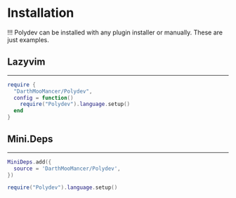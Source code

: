 # Installation
!!! Polydev can be installed with any plugin installer or manually. These are just examples.

## Lazyvim
----------

```lua
require {
  "DarthMooMancer/Polydev",
  config = function()
    require("Polydev").language.setup()
  end
}
```

## Mini.Deps
------------
```lua
MiniDeps.add({
  source = 'DarthMooMancer/Polydev',
})

require("Polydev").language.setup()
```
